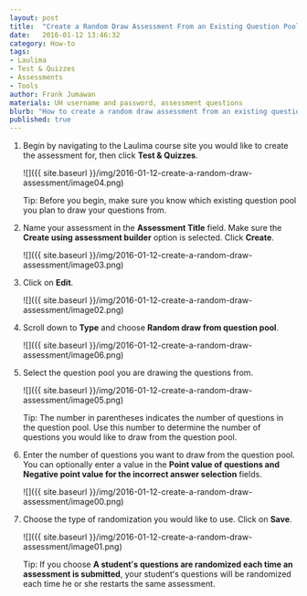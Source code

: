 ```yaml
---
layout: post
title:  "Create a Random Draw Assessment From an Existing Question Pool Using The Test & Quizzes Tool"
date:   2016-01-12 13:46:32
category: How-to
tags:
- Laulima
- Test & Quizzes
- Assessments
- Tools
author: Frank Jumawan
materials: UH username and password, assessment questions
blurb: "How to create a random draw assessment from an existing question pool using the Test & Quizzes tool."
published: true
---
```


1. Begin by navigating to the Laulima course site you would like to create the assessment for, then click **Test & Quizzes**.


    ![]({{ site.baseurl }}/img/2016-01-12-create-a-random-draw-assessment/image04.png)

    Tip: Before you begin, make sure you know which existing question pool you plan to draw your questions from.

2. Name your assessment in the **Assessment Title** field. Make sure the **Create using assessment builder** option is selected. Click **Create**.

    ![]({{ site.baseurl }}/img/2016-01-12-create-a-random-draw-assessment/image03.png)

3. Click on **Edit**.

    ![]({{ site.baseurl }}/img/2016-01-12-create-a-random-draw-assessment/image02.png)

4. Scroll down to **Type** and choose **Random draw from question pool**.

    ![]({{ site.baseurl }}/img/2016-01-12-create-a-random-draw-assessment/image06.png)

5. Select the question pool you are drawing the questions from.

    ![]({{ site.baseurl }}/img/2016-01-12-create-a-random-draw-assessment/image05.png)

    Tip: The number in parentheses indicates the number of questions in the question pool. Use this number to determine the number of questions you would like to draw from the question pool.

6. Enter the number of questions you want to draw from the question pool. You can optionally enter a value in the **Point value of questions and Negative point value for the incorrect answer selection** fields.

    ![]({{ site.baseurl }}/img/2016-01-12-create-a-random-draw-assessment/image00.png)

7. Choose the type of randomization you would like to use. Click on **Save**.

    ![]({{ site.baseurl }}/img/2016-01-12-create-a-random-draw-assessment/image01.png)

    Tip: If you choose **A studentʻs questions are randomized each time an assessment is submitted**, your studentʻs questions will be randomized each time he or she restarts the same assessment.
